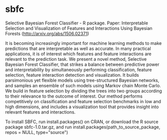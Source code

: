 # sbfc

Selective Bayesian Forest Classifier - R package. 
Paper: Interpretable Selection and Visualization of Features and Interactions Using Bayesian Forests (http://arxiv.org/abs/1506.02371)

It is becoming increasingly important for machine learning methods to make predictions that are interpretable as well as accurate. In many practical applications, it is of interest which features and feature interactions are relevant to the prediction task. We present a novel method, Selective Bayesian Forest Classifier, that strikes a balance between predictive power and interpretability by simultaneously performing classification, feature selection, feature interaction detection and visualization. It builds parsimonious yet flexible models using tree-structured Bayesian networks, and samples an ensemble of such models using Markov chain Monte Carlo. We build in feature selection by dividing the trees into two groups according to their relevance to the outcome of interest. Our method performs competitively on classification and feature selection benchmarks in low and high dimensions, and includes a visualization tool that provides insight into relevant features and interactions. 

To install SBFC, run install.packages() on CRAN, or download the R source package sbfc-1.0.tar.gz, and run
install.packages(path_to_source_package, repos = NULL, type="source")
